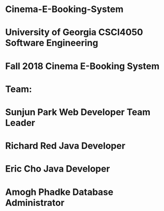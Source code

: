 # Cinema-E-Booking-System
# University of Georgia CSCI4050 Software Engineering

# Fall 2018 Cinema E-Booking System

#   Team:
#   Sunjun Park      Web Developer              Team Leader
#   Richard Red      Java Developer    
#   Eric Cho         Java Developer
#   Amogh Phadke     Database Administrator
  
